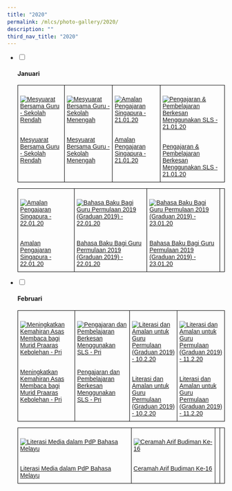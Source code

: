 ```yaml
---
title: "2020"
permalink: /mlcs/photo-gallery/2020/
description: ""
third_nav_title: "2020"
---
```

<ul class="jekyllcodex_accordion">
  <li>
    <input type="checkbox" id="accordion52">
    <label for="accordion52"><h4>Januari</h4></label>
    <div>
      <style type="text/css">
.tg  {border-collapse:collapse;border-spacing:0;}
.tg td{border-color:black;border-style:solid;border-width:1px;font-family:Arial, sans-serif;font-size:14px;
  overflow:hidden;padding:10px 5px;word-break:normal;}
.tg th{border-color:black;border-style:solid;border-width:1px;font-family:Arial, sans-serif;font-size:14px;
  font-weight:normal;overflow:hidden;padding:10px 5px;word-break:normal;}
.tg .tg-0lax{text-align:left;vertical-align:top}
</style>
<table class="tg">
<thead>
  <tr>
    <td class="tg-0lax"><p><a href="/mlcs/photo-gallery/2020/januari/mesyuarat-bersama-guru-sekolah-rendah"><img src="![](/images/dsc_0170.jpeg)" alt="Mesyuarat Bersama Guru - Sekolah Rendah"></a></p><br><a href="/mlcs/photo-gallery/2020/januari/mesyuarat-bersama-guru-sekolah-rendah">
Mesyuarat Bersama Guru - Sekolah Rendah</a></td>
    <td class="tg-0lax"><p><a href="/mlcs/photo-gallery/2020/januari/mesyuarat-bersama-guru-sekolah-menengah"><img src="![](/images/dsc_0112.jpeg)" alt="Mesyuarat Bersama Guru - Sekolah Menengah"></a></p><br><a href="/mlcs/photo-gallery/2020/januari/mesyuarat-bersama-guru-sekolah-menengah">Mesyuarat Bersama Guru - Sekolah Menengah
</a></td>
    <td class="tg-0lax"><p><a href="/mlcs/photo-gallery/2020/januari/amalan-pengajaran-singapura-21-01-20"><img src="![](/images/img_0143.jpeg)" alt="Amalan Pengajaran Singapura - 21.01.20"></a></p><br><a href="/mlcs/photo-gallery/2020/januari/amalan-pengajaran-singapura-21-01-20">Amalan Pengajaran Singapura - 21.01.20</a></td>
		    <td class="tg-0lax"><p><a href="/mlcs/photo-gallery/2020/januari/pengajaran-dan-pembelajaran-berkesan-menggunakan-sls-21-01-20"><img src="![](/images/img_0306.jpeg)" alt="Pengajaran & Pembelajaran Berkesan Menggunakan SLS - 21.01.20"></a></p><br><a href="/mlcs/photo-gallery/2020/januari/pengajaran-dan-pembelajaran-berkesan-menggunakan-sls-21-01-20">Pengajaran & Pembelajaran Berkesan Menggunakan SLS - 21.01.20</a></td>
			</tr>
</thead>
</table>
			<style type="text/css">
.tg  {border-collapse:collapse;border-spacing:0;}
.tg td{border-color:black;border-style:solid;border-width:1px;font-family:Arial, sans-serif;font-size:14px;
  overflow:hidden;padding:10px 5px;word-break:normal;}
.tg th{border-color:black;border-style:solid;border-width:1px;font-family:Arial, sans-serif;font-size:14px;
  font-weight:normal;overflow:hidden;padding:10px 5px;word-break:normal;}
.tg .tg-0lax{text-align:left;vertical-align:top}
</style>
<table class="tg">
<thead>
  <tr>
    <td class="tg-0lax"><p><a href="/mlcs/photo-gallery/2020/januari/amalan-pengajaran-singapura-22-01-20"><img src="![](/images/img_0636.jpeg)" alt="Amalan Pengajaran Singapura - 22.01.20"></a></p><br><a href="/mlcs/photo-gallery/2020/januari/amalan-pengajaran-singapura-22-01-20">
Amalan Pengajaran Singapura - 22.01.20</a></td>
    <td class="tg-0lax"><p><a href="/mlcs/photo-gallery/2020/januari/bahasa-baku-bagi-guru-permulaan-2019-graduan-2019-22-01-20"><img src="![](/images/img_0348.jpeg)" alt="Bahasa Baku Bagi Guru Permulaan 2019 (Graduan 2019) - 22.01.20"></a></p><br><a href="/mlcs/photo-gallery/2020/januari/bahasa-baku-bagi-guru-permulaan-2019-graduan-2019-22-01-20">Bahasa Baku Bagi Guru Permulaan 2019 (Graduan 2019) - 22.01.20
</a></td>
    <td class="tg-0lax"><p><a href="/mlcs/photo-gallery/2020/januari/bahasa-baku-bagi-guru-permulaan-2019-graduan-2019-23-01-20"><img src="![](/images/img_0725.jpeg)" alt="Bahasa Baku Bagi Guru Permulaan 2019 (Graduan 2019) - 23.01.20"></a></p><br><a href="/mlcs/photo-gallery/2020/januari/bahasa-baku-bagi-guru-permulaan-2019-graduan-2019-23-01-20">Bahasa Baku Bagi Guru Permulaan 2019 (Graduan 2019) - 23.01.20</a></td>
		    <td class="tg-0lax"></td>
			</tr>
</thead>
</table>
    </div>
  </li>
  <li>
    <input type="checkbox" id="accordion53">
    <label for="accordion53"><h4>Februari</h4></label>
    <div>
      <style type="text/css">
.tg  {border-collapse:collapse;border-spacing:0;}
.tg td{border-color:black;border-style:solid;border-width:1px;font-family:Arial, sans-serif;font-size:14px;
  overflow:hidden;padding:10px 5px;word-break:normal;}
.tg th{border-color:black;border-style:solid;border-width:1px;font-family:Arial, sans-serif;font-size:14px;
  font-weight:normal;overflow:hidden;padding:10px 5px;word-break:normal;}
.tg .tg-0lax{text-align:left;vertical-align:top}
</style>
<table class="tg">
<thead>
  <tr>
    <td class="tg-0lax"><p><a href="/mlcs/photo-gallery/2020/february/6-2-20-meningkatkan-kemahiran-asas-membaca-bagi-murid-praaras-kebolehan-pri"><img src="![](/images/dsc_0352.jpeg)" alt="Meningkatkan Kemahiran Asas Membaca bagi Murid Praaras Kebolehan - Pri"></a></p><br><a href="/mlcs/photo-gallery/2020/february/6-2-20-meningkatkan-kemahiran-asas-membaca-bagi-murid-praaras-kebolehan-pri">
Meningkatkan Kemahiran Asas Membaca bagi Murid Praaras Kebolehan - Pri</a></td>
    <td class="tg-0lax"><p><a href="/mlcs/photo-gallery/2020/february/6-2-20-pengajaran-dan-pembelajaran-berkesan-menggunakan-sls-pri"><img src="![](/images/picture-13.jpeg)" alt="Pengajaran dan Pembelajaran Berkesan Menggunakan SLS - Pri"></a></p><br><a href="/mlcs/photo-gallery/2020/february/6-2-20-pengajaran-dan-pembelajaran-berkesan-menggunakan-sls-pri">Pengajaran dan Pembelajaran Berkesan Menggunakan SLS - Pri
</a></td>
    <td class="tg-0lax"><p><a href="/mlcs/photo-gallery/2020/february/10-2-20-literasi-dan-amalan-untuk-guru-permulaan-graduan-2019"><img src="![](/images/20200210-img_1331.jpeg)" alt="Literasi dan Amalan untuk Guru Permulaan (Graduan 2019) - 10.2.20"></a></p><br><a href="/mlcs/photo-gallery/2020/february/10-2-20-literasi-dan-amalan-untuk-guru-permulaan-graduan-2019">Literasi dan Amalan untuk Guru Permulaan (Graduan 2019) - 10.2.20</a></td>
		    <td class="tg-0lax"><p><a href="/mlcs/photo-gallery/2020/february/11-2-20-literasi-dan-amalan-untuk-guru-permulaan-graduan-2019"><img src="![](/images/20200211-img_0285.jpeg)" alt="Literasi dan Amalan untuk Guru Permulaan (Graduan 2019) - 11.2.20"></a></p><br><a href="/mlcs/photo-gallery/2020/february/11-2-20-literasi-dan-amalan-untuk-guru-permulaan-graduan-2019">Literasi dan Amalan untuk Guru Permulaan (Graduan 2019) - 11.2.20</a></td>
			</tr>
</thead>
</table>
			<style type="text/css">
.tg  {border-collapse:collapse;border-spacing:0;}
.tg td{border-color:black;border-style:solid;border-width:1px;font-family:Arial, sans-serif;font-size:14px;
  overflow:hidden;padding:10px 5px;word-break:normal;}
.tg th{border-color:black;border-style:solid;border-width:1px;font-family:Arial, sans-serif;font-size:14px;
  font-weight:normal;overflow:hidden;padding:10px 5px;word-break:normal;}
.tg .tg-0lax{text-align:left;vertical-align:top}
</style>
<table class="tg">
<thead>
  <tr>
    <td class="tg-0lax"><p><a href="/mlcs/photo-gallery/2020/february/13-2-20-literasi-media-dalam-pdp-bahasa-melayu"><img src="![](/images/20200213-img_1605.jpeg)" alt="Literasi Media dalam PdP Bahasa Melayu"></a></p><br><a href="/mlcs/photo-gallery/2020/february/13-2-20-literasi-media-dalam-pdp-bahasa-melayu">
Literasi Media dalam PdP Bahasa Melayu</a></td>
    <td class="tg-0lax"><p><a href="/mlcs/photo-gallery/2020/february/21-2-20-ceramah-arif-budiman-ke-16"><img src="![](/images/20200221-img_2070.jpeg)" alt="Ceramah Arif Budiman Ke-16"></a></p><br><a href="/mlcs/photo-gallery/2020/february/21-2-20-ceramah-arif-budiman-ke-16">Ceramah Arif Budiman Ke-16
</a></td>
    <td class="tg-0lax"></td>
		    <td class="tg-0lax"></td>
			</tr>
</thead>
</table>
    </div>
  </li>
</ul>